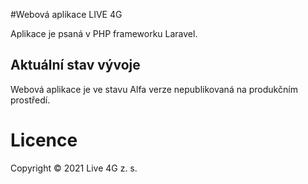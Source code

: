 #Webová aplikace LIVE 4G

Aplikace je psaná v PHP frameworku Laravel. 

## Aktuální stav vývoje
Webová aplikace je ve stavu Alfa verze nepublikovaná na produkčním prostředí. 

# Licence
Copyright © 2021 Live 4G z. s.
